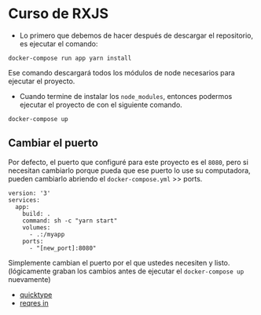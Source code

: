# Curso de RXJS

* Lo primero que debemos de hacer después de descargar el repositorio, es ejecutar el comando:

```
docker-compose run app yarn install
```
Ese comando descargará todos los módulos de node necesarios para ejecutar el proyecto.


* Cuando termine de instalar los `node_modules`, entonces podermos ejecutar el proyecto de con el siguiente comando.

```
docker-compose up
```

## Cambiar el puerto
Por defecto, el puerto que configuré para este proyecto es el ```8080```, pero si necesitan cambiarlo porque pueda que ese puerto lo use su computadora, pueden cambiarlo abriendo el ```docker-compose.yml``` >> ports.

```
version: '3'
services:
  app:
    build: .
    command: sh -c "yarn start"
    volumes:
      - .:/myapp
    ports:
      - "[new_port]:8080"
```

Simplemente cambian el puerto por el que ustedes necesiten y listo. (lógicamente graban los cambios antes de ejecutar el ```docker-compose up``` nuevamente)

* [quicktype][app_quicktype_io]
* [reqres in][reqres_in]

[app_quicktype_io]: https://app.quicktype.io/
[reqres_in]: https://reqres.in/

